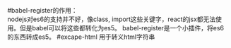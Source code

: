 #babel-register的作用：<br/>
nodejs对es6的支持并不好，像class, import这些关键字，react的jsx都无法使用。但是babel可以将这些都转化为es5。
babel-register是一个小插件，将es6的东西转成es5。
#excape-html
用于转义html字符串